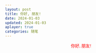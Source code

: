 ```yaml
---
layout: post
title: 你好, 朋友!
date: 2024-01-03
updated: 2024-01-03
aplayer: true
categories: 随笔
---
```


<div style="text-align:center;font-family:KaiTi;color:red">你好, 朋友!</div>
